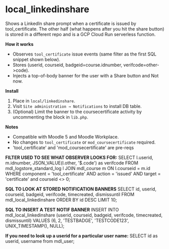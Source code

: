 # local_linkedinshare

Shows a LinkedIn share prompt when a certificate is issued by tool_certificate. The other half (what happens after you hit the share button) is stored in a different repo and is a GCP Cloud Run serverless function.

**How it works**
- Observes `tool_certificate` issue events (same filter as the first SQL snippet shown below).
- Stores (userid, courseid, badgeid=course.idnumber, verifcode=other->code).
- Injects a top-of-body banner for the user with a Share button and Not now.

**Install**
1. Place in `local/linkedinshare`.
2. Visit `Site administration → Notifications` to install DB table.
3. (Optional) Limit the banner to the coursecertificate activity by uncommenting the block in `lib.php`.

**Notes**
- Compatible with Moodle 5 and Moodle Workplace.
- No changes to `tool_certificate` or `mod_coursecertificate` required.
- 'tool_certificate' and 'mod_coursecertificate' are pre-reqs


**FILTER USED TO SEE WHAT OBSERVER LOOKS FOR:**
SELECT l.userid, m.idnumber, JSON_VALUE(l.other, '$.code') as verifcode
FROM mdl_logstore_standard_log l
JOIN  mdl_course m
ON l.courseid = m.id
WHERE component = 'tool_certificate'
AND action = 'issued'
AND target = 'certificate'
and courseid <> 0;

**SQL TO LOOK AT STORED NOTIFICATION BANNERS**
SELECT id, userid, courseid, badgeid, verifcode, timecreated, dismissuntil
FROM mdl_local_linkedinshare
ORDER BY id DESC
LIMIT 10;

**SQL TO INSERT A TEST NOTIF BANNER**
INSERT INTO mdl_local_linkedinshare (userid, courseid, badgeid, verifcode, timecreated, dismissuntil)
VALUES (6, 2, 'TESTBADGE', 'TESTCODE123', UNIX_TIMESTAMP(), NULL);

**If you need to look up a userid for a particular user name:**
SELECT id as userid, username from mdl_user;

